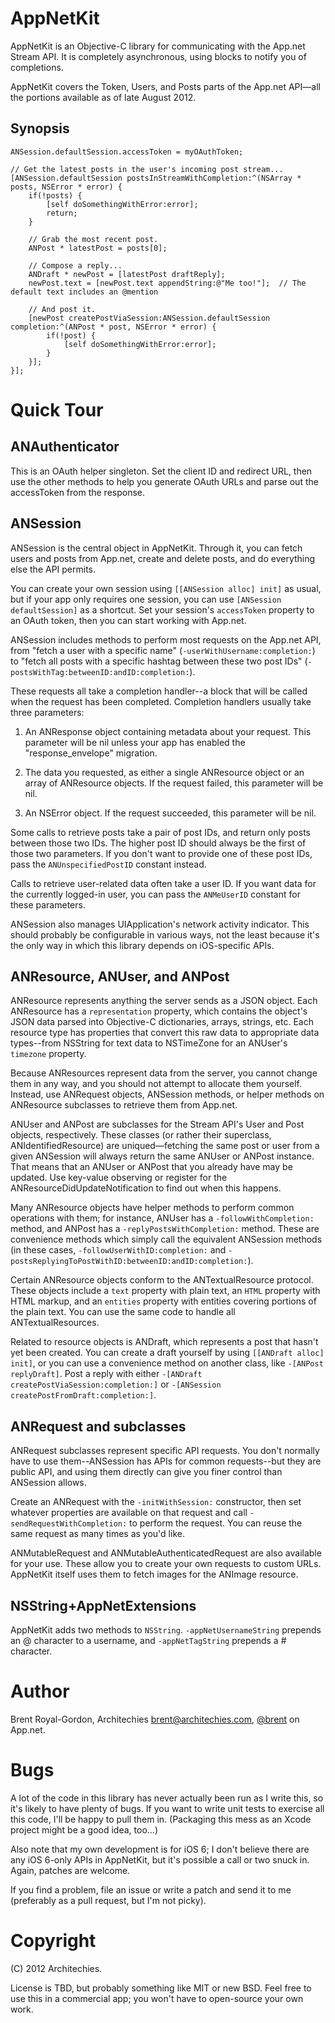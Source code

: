 AppNetKit
=========

AppNetKit is an Objective-C library for communicating with the App.net Stream API. It is completely asynchronous, using blocks to notify you of completions.

AppNetKit covers the Token, Users, and Posts parts of the App.net API—all the portions available as of late August 2012.

Synopsis
------

    ANSession.defaultSession.accessToken = myOAuthToken;
    
    // Get the latest posts in the user's incoming post stream...
    [ANSession.defaultSession postsInStreamWithCompletion:^(NSArray * posts, NSError * error) {
        if(!posts) {
            [self doSomethingWithError:error];
            return;
        }
        
        // Grab the most recent post.
        ANPost * latestPost = posts[0];
        
        // Compose a reply...
        ANDraft * newPost = [latestPost draftReply];
        newPost.text = [newPost.text appendString:@"Me too!"];  // The default text includes an @mention
        
        // And post it.
        [newPost createPostViaSession:ANSession.defaultSession completion:^(ANPost * post, NSError * error) {
            if(!post) {
                [self doSomethingWithError:error];
            }
        }];
    }];


Quick Tour
=========

ANAuthenticator
-------------

This is an OAuth helper singleton. Set the client ID and redirect URL, then use the other methods to help you generate OAuth URLs and parse out the accessToken from the response.

ANSession
--------

ANSession is the central object in AppNetKit. Through it, you can fetch users and posts from App.net, create and delete posts, and do everything else the API permits.

You can create your own session using `[[ANSession alloc] init]` as usual, but if your app only requires one session, you can use `[ANSession defaultSession]` as a shortcut. Set your session's `accessToken` property to an OAuth token, then you can start working with App.net.

ANSession includes methods to perform most requests on the App.net API, from "fetch a user with a specific name" (`-userWithUsername:completion:`) to "fetch all posts with a specific hashtag between these two post IDs" (`-postsWithTag:betweenID:andID:completion:`).

These requests all take a completion handler--a block that will be called when the request has been completed. Completion handlers usually take three parameters:

1. An ANResponse object containing metadata about your request. This parameter will be nil unless your app has enabled the "response_envelope" migration.

2. The data you requested, as either a single ANResource object or an array of ANResource objects. If the request failed, this parameter will be nil.

3. An NSError object. If the request succeeded, this parameter will be nil.

Some calls to retrieve posts take a pair of post IDs, and return only posts between those two IDs. The higher post ID should always be the first of those two parameters. If you don't want to provide one of these post IDs, pass the `ANUnspecifiedPostID` constant instead.

Calls to retrieve user-related data often take a user ID. If you want data for the currently logged-in user, you can pass the `ANMeUserID` constant for these parameters.

ANSession also manages UIApplication's network activity indicator. This should probably be configurable in various ways, not the least because it's the only way in which this library depends on iOS-specific APIs.

ANResource, ANUser, and ANPost
----------------------------

ANResource represents anything the server sends as a JSON object. Each ANResource has a `representation` property, which contains the object's JSON data parsed into Objective-C dictionaries, arrays, strings, etc. Each resource type has properties that convert this raw data to appropriate data types--from NSString for text data to NSTimeZone for an ANUser's `timezone` property.

Because ANResources represent data from the server, you cannot change them in any way, and you should not attempt to allocate them yourself. Instead, use ANRequest objects, ANSession methods, or helper methods on ANResource subclasses to retrieve them from App.net.

ANUser and ANPost are subclasses for the Stream API's User and Post objects, respectively. These classes (or rather their superclass, ANIdentifiedResource) are uniqued—fetching the same post or user from a given ANSession will always return the same ANUser or ANPost instance. That means that an ANUser or ANPost that you already have may be updated. Use key-value observing or register for the ANResourceDidUpdateNotification to find out when this happens.

Many ANResource objects have helper methods to perform common operations with them; for instance, ANUser has a `-followWithCompletion:` method, and ANPost has a `-replyPostsWithCompletion:` method. These are convenience methods which simply call the equivalent ANSession methods (in these cases, `-followUserWithID:completion:` and `-postsReplyingToPostWithID:betweenID:andID:completion:`).

Certain ANResource objects conform to the ANTextualResource protocol. These objects include a `text` property with plain text, an `HTML` property with HTML markup, and an `entities` property with entities covering portions of the plain text. You can use the same code to handle all ANTextualResources.

Related to resource objects is ANDraft, which represents a post that hasn't yet been created. You can create a draft yourself by using `[[ANDraft alloc] init]`, or you can use a convenience method on another class, like `-[ANPost replyDraft]`. Post a reply with either `-[ANDraft createPostViaSession:completion:]` or `-[ANSession createPostFromDraft:completion:]`.

ANRequest and subclasses
---------------------

ANRequest subclasses represent specific API requests. You don't normally have to use them--ANSession has APIs for common requests--but they are public API, and using them directly can give you finer control than ANSession allows.

Create an ANRequest with the `-initWithSession:` constructor, then set whatever properties are available on that request and call `-sendRequestWithCompletion:` to perform the request. You can reuse the same request as many times as you'd like.

ANMutableRequest and ANMutableAuthenticatedRequest are also available for your use. These allow you to create your own requests to custom URLs. AppNetKit itself uses them to fetch images for the ANImage resource.

NSString+AppNetExtensions
----------------------

AppNetKit adds two methods to `NSString`. `-appNetUsernameString` prepends an @ character to a username, and `-appNetTagString` prepends a # character.

Author
======

Brent Royal-Gordon, Architechies <brent@architechies.com>, [@brent](http://alpha.app.net/brent) on App.net.

Bugs
====

A lot of the code in this library has never actually been run as I write this, so it's likely to have plenty of bugs. If you want to write unit tests to exercise all this code, I'll be happy to pull them in. (Packaging this mess as an Xcode project might be a good idea, too...)

Also note that my own development is for iOS 6; I don't believe there are any iOS 6-only APIs in AppNetKit, but it's possible a call or two snuck in. Again, patches are welcome.

If you find a problem, file an issue or write a patch and send it to me (preferably as a pull request, but I'm not picky).

Copyright
========

(C) 2012 Architechies.

License is TBD, but probably something like MIT or new BSD. Feel free to use this in a commercial app; you won't have to open-source your own work.
